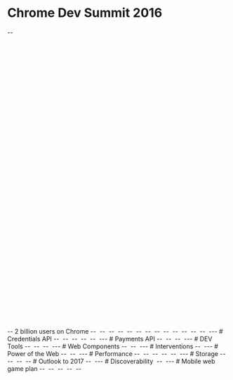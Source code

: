 # Chrome Dev Summit 2016
--
<iframe width="900" height="650" data-src="https://www.youtube.com/embed/3tb-1MWg44Y" frameborder="0" allowfullscreen></iframe>
--
2 billion users on Chrome
--
<img data-src="assets/youtu.be-aWGU4qLtHEw (1).png">
--
<img data-src="assets/youtu.be-aWGU4qLtHEw (2).png">
--
<img data-src="assets/youtu.be-aWGU4qLtHEw (4).png">
--
<img data-src="assets/youtu.be-aWGU4qLtHEw (6).png">
--
<img data-src="assets/youtu.be-aWGU4qLtHEw (7).png">
--
<img data-src="assets/youtu.be-aWGU4qLtHEw (8).png">
--
<img data-src="assets/youtu.be-aWGU4qLtHEw (9).png">
--
<img data-src="assets/youtu.be-aWGU4qLtHEw (10).png">
--
<img data-src="assets/youtu.be-aWGU4qLtHEw (13).png">
--
<img data-src="assets/youtu.be-aWGU4qLtHEw (14).png">
--
<img data-src="assets/youtu.be-aWGU4qLtHEw (16).png">
--
<img data-src="assets/youtu.be-aWGU4qLtHEw (17).png">
--
<img data-src="assets/youtu.be-aWGU4qLtHEw (18).png">
---
# Credentials API
--
<img data-src="assets/youtu.be-aWGU4qLtHEw (22).png">
--
<img data-src="assets/youtu.be-aWGU4qLtHEw (23).png">
--
<img data-src="assets/youtu.be-aWGU4qLtHEw (25).png">
--
<img data-src="assets/youtu.be-aWGU4qLtHEw (26).png">
--
<img data-src="assets/youtu.be-aWGU4qLtHEw (29).png">
---
# Payments API
--
<img data-src="assets/youtu.be-aWGU4qLtHEw (30).png">
--
<img data-src="assets/youtu.be-aWGU4qLtHEw (31).png">
--
<img data-src="assets/youtu.be-aWGU4qLtHEw (32).png">
---
# DEV Tools
--
<img data-src="assets/youtu.be-aWGU4qLtHEw (33).png">
--
<img data-src="assets/youtu.be-aWGU4qLtHEw (34).png">
--
<img data-src="assets/youtu.be-aWGU4qLtHEw (35).png">
---
# Web Components
--
<img data-src="assets/youtu.be-aWGU4qLtHEw (36).png">
--
<img data-src="assets/youtu.be-aWGU4qLtHEw (40).png">
---
# Interventions
--
<img data-src="assets/youtu.be-aWGU4qLtHEw (49).png">
---
# Power of the Web
--
<img data-src="assets/youtu.be-pga5kyweM9g (2).jpg">
--
<img data-src="assets/youtu.be-pga5kyweM9g (3).jpg">
---
# Performance
--
<img data-src="assets/youtu.be-pga5kyweM9g (6).jpg">
--
<img data-src="assets/youtu.be-aWGU4qLtHEw (46).png">
--
<img data-src="assets/youtu.be-pga5kyweM9g (3).jpg">
--
<img data-src="assets/youtu.be-pga5kyweM9g (9).jpg">
--
<img data-src="assets/youtu.be-pga5kyweM9g (19).jpg">
---
# Storage
--
<img data-src="assets/youtu.be-pga5kyweM9g (14).jpg">
--
<img data-src="assets/youtu.be-pga5kyweM9g (15).jpg">
--
<img data-src="assets/youtu.be-pga5kyweM9g (16).jpg">
--
# Outlook to 2017
--
<img data-src="assets/youtu.be-pga5kyweM9g (20).jpg">
---
# Discoverability
<img data-src="assets/youtu.be-pga5kyweM9g (21).jpg">
--
<img data-src="assets/youtu.be-pga5kyweM9g (15).jpg">
---
# Mobile web game plan
--
<img data-src="assets/youtu.be-pga5kyweM9g (30).jpg">
--
<img data-src="assets/youtu.be-pga5kyweM9g (31).jpg">
--
<img data-src="assets/youtu.be-pga5kyweM9g (34).jpg">
--
<img data-src="assets/youtu.be-pga5kyweM9g (35).jpg">
--
<img data-src="https://imgs.xkcd.com/comics/installing.png">
